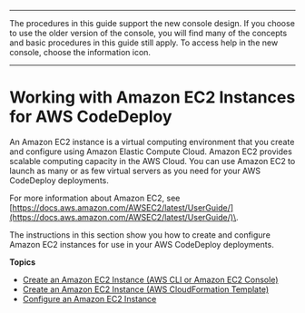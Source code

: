 --------

 The procedures in this guide support the new console design\. If you choose to use the older version of the console, you will find many of the concepts and basic procedures in this guide still apply\. To access help in the new console, choose the information icon\. 

--------

# Working with Amazon EC2 Instances for AWS CodeDeploy<a name="instances-ec2"></a>

An Amazon EC2 instance is a virtual computing environment that you create and configure using Amazon Elastic Compute Cloud\. Amazon EC2 provides scalable computing capacity in the AWS Cloud\. You can use Amazon EC2 to launch as many or as few virtual servers as you need for your AWS CodeDeploy deployments\.

For more information about Amazon EC2, see [https://docs.aws.amazon.com/AWSEC2/latest/UserGuide/](https://docs.aws.amazon.com/AWSEC2/latest/UserGuide/)\.

The instructions in this section show you how to create and configure Amazon EC2 instances for use in your AWS CodeDeploy deployments\.

**Topics**
+ [Create an Amazon EC2 Instance \(AWS CLI or Amazon EC2 Console\)](instances-ec2-create.md)
+ [Create an Amazon EC2 Instance \(AWS CloudFormation Template\)](instances-ec2-create-cloudformation-template.md)
+ [Configure an Amazon EC2 Instance](instances-ec2-configure.md)